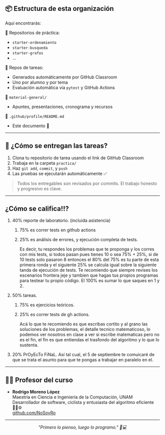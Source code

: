 ## 📦 Estructura de esta organización

Aquí encontrarás:

📁 Repositorios de práctica:
- `starter-ordenamiento`
- `starter-busqueda`
- `starter-grafos`
- ...

📁 Repos de tareas:
- Generados automáticamente por GitHub Classroom  
- Uno por alumno y por tema  
- Evaluación automática vía `pytest` y GitHub Actions

📁 `material-general/`
- Apuntes, presentaciones, cronograma y recursos

📁 `.github/profile/README.md`
- Este documento 👋

---

## 🚀 ¿Cómo se entregan las tareas?

1. Clona tu repositorio de tarea usando el link de GitHub Classroom
2. Trabaja en la carpeta `practica/`
3. Haz `git add`, `commit`, y `push`
4. Las pruebas se ejecutarán automáticamente ✅

> Todos los entregables son revisados por commits. El trabajo honesto y progresivo es clave.

---

## ¿Cómo se califica!!?

1. 40% reporte de laboratorio. (incluida asistencia)
     1. 75% es correr tests en github actions
     2. 25% es análisis de errores, y ejecución completa de tests.
        
        Es decir, tu respondes los problemas que te proponga y los corres con mis tests, si todos pasan pues tienes 10 o sea 75% + 25%, si de 10 tests solo pasaron 8
        entonces el 80% del 75% es tu parte de esta primera ronda y el siguiente 25% se calcula igual sobre la siguiente tanda de ejecución de tests. Te recomiendo que
        siempre revises los escenarios frontera jeje y tambien que hagas tus propios programas para testear tu propio código.
        El 100% es sumar lo que saques en 1 y 2.
3. 50% tareas.
     1. 75% es ejercicios teóricos.
     2. 25% es correr tests de gh actions.
  
        Acá lo que te recomiendo es que escribas cortito y al grano las soluciones de los problemas, el detalle tecnico matematicoso, lo podemos ver nosotros en clase
        a ver si escribe matematicas pero no es el fin, el fin es que entiendas el trasfondo del algoritmo y lo que lo sustenta.

4. 20% PrOyEcTo FiNaL.
   Así tal cual, el 5 de septiembre te comuicaré de que se trata el asunto para que te pongas a trabajar en paralelo en el.

------

## 👨‍💻 Profesor del curso

- **Rodrigo Moreno López**  
  Maestría en Ciencia e Ingeniería de la Computación, UNAM  
  Desarrollador de software, ciclista y entusiasta del algoritmo eficiente 🚴‍♂️⚙️  
  [github.com/NoSoyRo](https://github.com/NoSoyRo)

---

<p align="center"><em>"Primero lo pienso, luego lo programo." 🧠💻</em></p>
